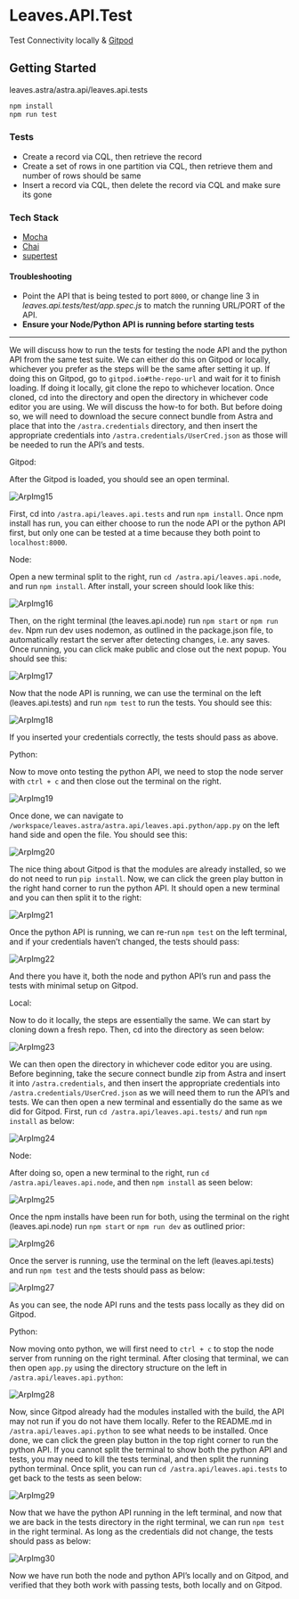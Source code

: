 # Leaves.API.Test

Test Connectivity locally & [Gitpod](https://gitpod.io/)


## Getting Started

leaves.astra/astra.api/leaves.api.tests

```sh
npm install 
npm run test
```

### Tests

* Create a record via CQL, then retrieve the record
* Create a set of rows in one partition via CQL, then retrieve them and number of rows should be same
* Insert a record via CQL, then delete the record via CQL and make sure its gone
  
### Tech Stack
- [Mocha](https://mochajs.org/)
- [Chai](https://www.chaijs.com/api/bdd/)
- [supertest](https://github.com/visionmedia/supertest)
  
#### Troubleshooting

* Point the API that is being tested to port `8000`, or change line 3 in *leaves.api.tests/test/app.spec.js* to match the running URL/PORT of the API.
* **Ensure your Node/Python API is running before starting tests**

----

We will discuss how to run the tests for testing the node API and the python API from the same test suite. We can either do this on Gitpod or locally, whichever you prefer as the steps will be the same after setting it up. If doing this on Gitpod, go to `gitpod.io#the-repo-url` and wait for it to finish loading. If doing it locally, git clone the repo to whichever location. Once cloned, cd into the directory and open the directory in whichever code editor you are using. We will discuss the how-to for both. But before doing so, we will need to download the secure connect bundle from Astra and place that into the `/astra.credentials` directory, and then insert the appropriate credentials into `/astra.credentials/UserCred.json` as those will be needed to run the API’s and tests. 

Gitpod:

After the Gitpod is loaded, you should see an open terminal. 

![ArpImg15](Assets/../../../Assets/Images/ArpImg15.png)

First, cd into `/astra.api/leaves.api.tests` and run `npm install`. Once npm install has run, you can either choose to run the node API or the python API first, but only one can be tested at a time because they both point to `localhost:8000`.

Node: 

Open a new terminal split to the right, run `cd /astra.api/leaves.api.node`, and run `npm install`. After install, your screen should look like this: 

![ArpImg16](Assets/../../../Assets/Images/ArpImg16.png)

Then, on the right terminal (the leaves.api.node) run `npm start` or `npm run dev`. Npm run dev uses nodemon, as outlined in the package.json file, to automatically restart the server after detecting changes, i.e. any saves. Once running, you can click make public and close out the next popup. You should see this:

![ArpImg17](Assets/../../../Assets/Images/ArpImg17.png)

Now that the node API is running, we can use the terminal on the left (leaves.api.tests) and run `npm test` to run the tests. You should see this:

![ArpImg18](Assets/../../../Assets/Images/ArpImg18.png)

If you inserted your credentials correctly, the tests should pass as above.

Python:

Now to move onto testing the python API, we need to stop the node server with `ctrl + c` and then close out the terminal on the right.

![ArpImg19](Assets/../../../Assets/Images/ArpImg19.png)

Once done, we can navigate to `/workspace/leaves.astra/astra.api/leaves.api.python/app.py` on the left hand side and open the file. You should see this:

![ArpImg20](Assets/../../../Assets/Images/ArpImg20.png)

The nice thing about Gitpod is that the modules are already installed, so we do not need to run `pip install`. Now, we can click the green play button in the right hand corner to run the python API. It should open a new terminal and you can then split it to the right:

![ArpImg21](Assets/../../../Assets/Images/ArpImg21.png)

Once the python API is running, we can re-run `npm test` on the left terminal, and if your credentials haven’t changed, the tests should pass: 

![ArpImg22](Assets/../../../Assets/Images/ArpImg22.png)

And there you have it, both the node and python API’s run and pass the tests with minimal setup on Gitpod. 

Local:

Now to do it locally, the steps are essentially the same. We can start by cloning down a fresh repo. Then, cd into the directory as seen below:

![ArpImg23](Assets/../../../Assets/Images/ArpImg23.png)

We can then open the directory in whichever code editor you are using. Before beginning, take the secure connect bundle zip from Astra and insert it into `/astra.credentials`, and then insert the appropriate credentials into `/astra.credentials/UserCred.json` as we will need them to run the API’s and tests. We can then open a new terminal and essentially do the same as we did for Gitpod. First, run `cd /astra.api/leaves.api.tests/` and run `npm install` as below:

![ArpImg24](Assets/../../../Assets/Images/ArpImg24.png)

Node:

After doing so, open a new terminal to the right, run `cd /astra.api/leaves.api.node`, and then `npm install` as seen below:

![ArpImg25](Assets/../../../Assets/Images/ArpImg25.png)

Once the npm installs have been run for both, using the terminal on the right (leaves.api.node) run `npm start` or `npm run dev` as outlined prior:

![ArpImg26](Assets/../../../Assets/Images/ArpImg26.png)

Once the server is running, use the terminal on the left (leaves.api.tests) and run `npm test` and the tests should pass as below:

![ArpImg27](Assets/../../../Assets/Images/ArpImg27.png)


As you can see, the node API runs and the tests pass locally as they did on Gitpod. 

Python:

Now moving onto python, we will first need to `ctrl + c` to stop the node server from running on the right terminal. After closing that terminal, we can then open `app.py` using the directory structure on the left in `/astra.api/leaves.api.python`:

![ArpImg28](Assets/../../../Assets/Images/ArpImg28.png)

Now, since Gitpod already had the modules installed with the build, the API may not run if you do not have them locally. Refer to the README.md in `/astra.api/leaves.api.python` to see what needs to be installed. Once done, we can click the green play button in the top right corner to run the python API. If you cannot split the terminal to show both the python API and tests, you may need to kill the tests terminal, and then split the running python terminal. Once split, you can run `cd /astra.api/leaves.api.tests` to get back to the tests as seen below:

![ArpImg29](Assets/../../../Assets/Images/ArpImg29.png)

Now that we have the python API running in the left terminal, and now that we are back in the tests directory in the right terminal, we can run `npm test` in the right terminal. As long as the credentials did not change, the tests should pass as below:

![ArpImg30](Assets/../../../Assets/Images/ArpImg30.png)

Now we have run both the node and python API’s locally and on Gitpod, and verified that they both work with passing tests, both locally and on Gitpod. 
